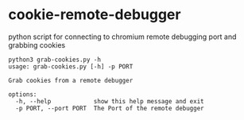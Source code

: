 # cookie-remote-debugger
python script for connecting to chromium remote debugging port and grabbing cookies

```
python3 grab-cookies.py -h
usage: grab-cookies.py [-h] -p PORT

Grab cookies from a remote debugger

options:
  -h, --help            show this help message and exit
  -p PORT, --port PORT  The Port of the remote debugger
```
